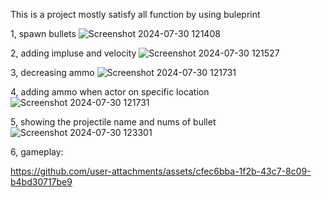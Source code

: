 This is a project
mostly satisfy all function by using buleprint

1,
spawn bullets
![Screenshot 2024-07-30 121408](https://github.com/user-attachments/assets/a674ef07-724c-4ff5-a8e5-e1b5e288ac8c)

2, 
adding impluse and velocity
![Screenshot 2024-07-30 121527](https://github.com/user-attachments/assets/7b610fe7-d51b-48c3-a23b-36cd2ddeaeeb)

3,
decreasing ammo
![Screenshot 2024-07-30 121731](https://github.com/user-attachments/assets/d7d536dc-b2a5-4528-8107-913560431f4f)

4,
adding ammo when actor on specific location
![Screenshot 2024-07-30 121731](https://github.com/user-attachments/assets/12a607ff-5b0f-4b6d-a6cc-d56719172bcf)

5,
showing the projectile name and nums of bullet
![Screenshot 2024-07-30 123301](https://github.com/user-attachments/assets/67d2c95e-ea1c-4bd5-a2a0-7ff2ea801f44)


6,
gameplay:


https://github.com/user-attachments/assets/cfec6bba-1f2b-43c7-8c09-b4bd30717be9


